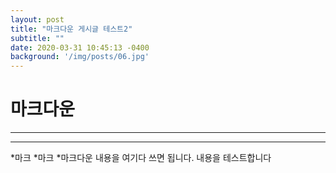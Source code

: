 ```yaml
---
layout: post
title: "마크다운 게시글 테스트2"
subtitle: ""
date: 2020-03-31 10:45:13 -0400
background: '/img/posts/06.jpg'
---
```


# 마크다운

***
---

*마크
    *마크
        *마크다운
내용을 여기다 쓰면 됩니다.
내용을 테스트합니다
